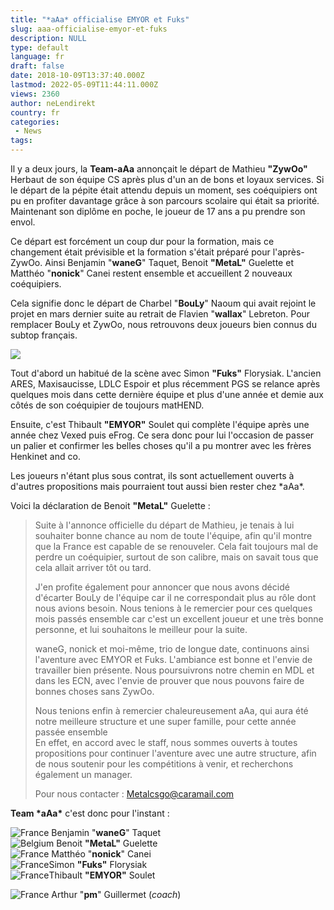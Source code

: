 ```yaml
---
title: "*aAa* officialise EMYOR et Fuks"
slug: aaa-officialise-emyor-et-fuks
description: NULL
type: default
language: fr
draft: false
date: 2018-10-09T13:37:40.000Z
lastmod: 2022-05-09T11:44:11.000Z
views: 2360
author: neLendirekt
country: fr
categories:
 - News
tags:
---
```

Il y a deux jours, la **Team-aAa** annonçait le départ de Mathieu **"ZywOo"** Herbaut de son équipe CS après plus d'un an de bons et loyaux services. Si le départ de la pépite était attendu depuis un moment, ses coéquipiers ont pu en profiter davantage grâce à son parcours scolaire qui était sa priorité. Maintenant son diplôme en poche, le joueur de 17 ans a pu prendre son envol. 

Ce départ est forcément un coup dur pour la formation, mais ce changement était prévisible et la formation s'était préparé pour l'après-ZywOo. Ainsi Benjamin "**waneG**" Taquet, Benoit **"MetaL"** Guelette et Matthéo "**nonick**" Canei restent ensemble et accueillent 2 nouveaux coéquipiers.

Cela signifie donc le départ de Charbel "**BouLy**" Naoum qui avait rejoint le projet en mars dernier suite au retrait de Flavien "**wallax**" Lebreton. Pour remplacer BouLy et ZywOo, nous retrouvons deux joueurs bien connus du subtop français.

![](https://flickshot-ue.s3.eu-west-2.amazonaws.com/flickshot/picture/5a358e68791be/pic.jpg)

Tout d'abord un habitué de la scène avec Simon **"Fuks"** Florysiak. L'ancien ARES, Maxisaucisse, LDLC Espoir et plus récemment PGS se relance après quelques mois dans cette dernière équipe et plus d'une année et demie aux côtés de son coéquipier de toujours matHEND. 

Ensuite, c'est Thibault **"EMYOR"** Soulet qui complète l'équipe après une année chez Vexed puis eFrog. Ce sera donc pour lui l'occasion de passer un palier et confirmer les belles choses qu'il a pu montrer avec les frères Henkinet and co.

Les joueurs n'étant plus sous contrat, ils sont actuellement ouverts à d'autres propositions mais pourraient tout aussi bien rester chez \*aAa\*.

Voici la déclaration de Benoit **"MetaL"** Guelette : 

> Suite à l'annonce officielle du départ de Mathieu, je tenais à lui souhaiter bonne chance au nom de toute l'équipe, afin qu'il montre que la France est capable de se renouveler. Cela fait toujours mal de perdre un coéquipier, surtout de son calibre, mais on savait tous que cela allait arriver tôt ou tard.  
>  
> J'en profite également pour annoncer que nous avons décidé d'écarter BouLy de l'équipe car il ne correspondait plus au rôle dont nous avions besoin. Nous tenions à le remercier pour ces quelques mois passés ensemble car c'est un excellent joueur et une très bonne personne, et lui souhaitons le meilleur pour la suite.  
>  
> waneG, nonick et moi-même, trio de longue date, continuons ainsi l'aventure avec EMYOR et Fuks. L'ambiance est bonne et l'envie de travailler bien présente. Nous poursuivrons notre chemin en MDL et dans les ECN, avec l'envie de prouver que nous pouvons faire de bonnes choses sans ZywOo.  
>  
> Nous tenions enfin à remercier chaleureusement aAa, qui aura été notre meilleure structure et une super famille, pour cette année passée ensemble  
> En effet, en accord avec le staff, nous sommes ouverts à toutes propositions pour continuer l'aventure avec une autre structure, afin de nous soutenir pour les compétitions à venir, et recherchons également un manager.  
>  
> Pour nous contacter : Metalcsgo@caramail.com

**Team \*aAa\*** c'est donc pour l'instant :

![France](/images/countries/fr.svg)⁠ Benjamin "**waneG**" Taquet  
![Belgium](/images/countries/be.svg)⁠ Benoit **"MetaL"** Guelette  
![France](/images/countries/fr.svg)⁠ Matthéo "**nonick**" Canei  
![France](/images/countries/fr.svg)⁠Simon **"Fuks"** Florysiak  
![France](/images/countries/fr.svg)Thibault **"EMYOR"** Soulet  
  
![France](/images/countries/fr.svg)⁠ Arthur "**pm**" Guillermet (_coach_)
